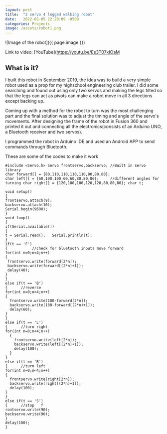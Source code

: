 ```yaml
---
layout: post
title:  "2 servo 4 legged walking robot"
date:   2022-02-05 22:20:09 -0500
categories: Projects
image: /assets/robot1.png
---
```

![Image of the robot]({{ page.image }})

Link to video: [YouTube](https://youtu.be/Es3T07xIOaM
## What is it?

  I built this robot in September 2019, the idea was to build a very simple robot used as a prop for my highschool engineering club trailer. I did some searching and found out using only two servos and making the legs tilted so that the legs can act as pivots can make a robot move in all 3 directions except backing up. 

  Coming up with a method for the robot to turn was the most challenging part and the final solution was to adjust the timing and angle of the servo's movements. After designing the frame of the robot in Fusion 360 and printed it out and
  connecting all the electronics(consists of an Arduino UNO, a Bluetooth receiver and two servos).
  
  I programmed the robot in Arduino IDE and used an Android APP to send commands through Bluetooth.

  These are some of the codes to make it work

  ```
#include <Servo.h> Servo frontservo,backservo; //Built in servo library
char forward[] = {80,110,110,110,110,80,80,80};
char left[] = {60,100,100,60,60,80,80,80};     //different angles for turning char right[] = {120,100,100,120,120,80,80,80}; char t; 

void setup() 
{ 
  frontservo.attach(9); 
  backservo.attach(10);
  Serial.begin(9600);
}
void loop() 
{ 
  if(Serial.available())
{   
  t = Serial.read();   Serial.println(t);
}
if(t == 'F') 
{           //check for bluetooth inputs move forward   
  for(int n=0;n<4;n++)
  {
   frontservo.write(forward[2*n]);   
   backservo.write(forward[(2*n)+1]);   
   delay(40);
  }
}
else if(t == 'B') 
{      //reverse 
  for(int n=0;n<4;n++)
  {   
    frontservo.write(180-forward[2*n]);  
    backservo.write(180-forward[(2*n)+1]);   
    delay(60);
  }
}  
else if(t == 'L')
{      //turn right   
  for(int n=0;n<4;n++) 
    {   
      frontservo.write(left[2*n]);   
      backservo.write(left[(2*n)+1]);   
      delay(100);
    }
}   
  else if(t == 'R')
{      //turn left 
  for(int n=0;n<4;n++) 
  {
    frontservo.write(right[2*n]);   
    backservo.write(right[(2*n)+1]);   
    delay(100);
  }
}
else if(t == 'S') 
{      //stop   f
  rontservo.write(90);   
  backservo.write(90);
} 
  delay(100);
}
```